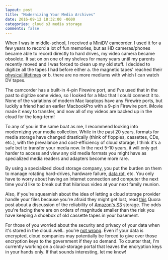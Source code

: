 ```yaml
---
layout: post
title: "Modernizing Your Media Archives"
date: 2016-09-12 18:32:00 -0600
categories: cloud s3 media storage
comments: false
---
```


When I was in middle-school, I received a [MiniDV][minidv] camcorder. I used it
for a few years to record a lot of fun memories, but as HD cameras/phones
became able to record directly to hard drives, my video camera became obsolete.
It sat on on one of my shelves for many years until my parents recently moved
and I was forced to clean up my old stuff. I decided to digitize all the tapes
I had before either a. the magnetic tapes' reached their [physical
lifetimes][life] or b. there are no more mediums with which I can watch DV tapes. 

The camcorder has a built-in 4-pin Firewire port, and I've used that in the
past to digitize some video, so I looked for a Mac that I could connect it to.
None of the variations of modern Mac laoptops have any Firewire ports, but
luckily a friend had an earlier MacbookPro with a 9-pin Firewire port. iMovie
made it easy to transfer, and now all of my videos are backed up in the cloud
for the long-term! 

To any of you in the same boat as me, I recommend looking into modernizing your
media collection. While in the past 20 years, formats for media
storage have changed drastically (think of floppies, cassettes, CDs, etc.),
with the prevalance and cost-efficiency of cloud storage, I think it's a safe
bet to transfer your media now. In the next 5-10 years, it will only get harder
to access and view any old media formats you might have as specialized media
readers and adapters become more rare.

By using a specialized cloud storage company, you put the burden on them to
manage rotating hard-drives, hardware failure, [data rot][data], etc. You 
only have to worry about having an Internet connection and computer the next 
time you'd like to break out that hilarious video at your next family reunion.

Also, if you're squeamish about the idea of letting a cloud storage provider
handle your files because you're afraid they might get lost, read [this][quora] Quora
post about a discussion of the reliability of [Amazon's S3][s3] storage. The
odds you're facing there are on orders of magnitude smaller than the risk you
have keeping a shoebox of old cassette tapes in your basement.

For those of you worried about the security and privacy of your data when it's
stored in the cloud..well.. you're [not wrong][lavabit]. Even if your data is
encrypted, cloud companies may potentially be forced to give over those
encryption keys to the government if they so demand. To counter that, I'm
currently working on a cloud-storage portal that leaves the encryption keys in
your hands only. If that sounds interesting, let me know!

[minidv]: https://en.wikipedia.org/wiki/DV#Magnetic_tape
[life]: https://www.clir.org/pubs/reports/pub54/4life_expectancy.html
[data]: https://en.wikipedia.org/wiki/Data_degradation
[quora]: https://www.quora.com/Has-anyone-actually-ever-lost-data-using-Amazon-S3-reduced-redundancy-option
[lavabit]: https://en.wikipedia.org/wiki/Lavabit#Connection_to_Edward_Snowden
[s3]: https://aws.amazon.com/s3/
